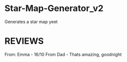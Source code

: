 # Star-Map-Generator_v2
Generates a star map
yeet

# REVIEWS
From: Emma - 16/10
From Dad - Thats amazing, goodnight